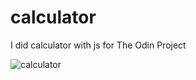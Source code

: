 # calculator

I did calculator with js for The Odin Project

![calculator](https://user-images.githubusercontent.com/79506815/139566800-244036c7-95c3-4350-8c5d-6a25c4035902.PNG)
